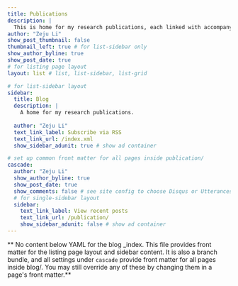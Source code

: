 ```yaml
---
title: Publications
description: |
  This is home for my research publications, each linked with accompanying preprints, posters, and/or news pieces.
author: "Zeju Li"
show_post_thumbnail: false
thumbnail_left: true # for list-sidebar only
show_author_byline: true
show_post_date: true
# for listing page layout
layout: list # list, list-sidebar, list-grid

# for list-sidebar layout
sidebar: 
  title: Blog
  description: |
    A home for my research publications.
    
  author: "Zeju Li"
  text_link_label: Subscribe via RSS
  text_link_url: /index.xml
  show_sidebar_adunit: true # show ad container

# set up common front matter for all pages inside publication/
cascade:
  author: "Zeju Li"
  show_author_byline: true
  show_post_date: true
  show_comments: false # see site config to choose Disqus or Utterances
  # for single-sidebar layout
  sidebar:
    text_link_label: View recent posts
    text_link_url: /publication/
    show_sidebar_adunit: false # show ad container
---
```


** No content below YAML for the blog _index. This file provides front matter for the listing page layout and sidebar content. It is also a branch bundle, and all settings under `cascade` provide front matter for all pages inside blog/. You may still override any of these by changing them in a page's front matter.**
